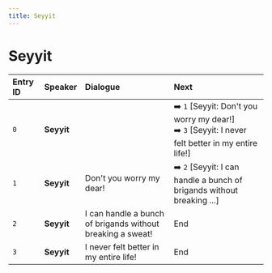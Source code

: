 ```yaml
---
title: Seyyit
---
```


# Seyyit


| Entry ID | Speaker | Dialogue | Next |
| :------- | :------ | :------- | :------------ |
| `0` | **Seyyit** |  | ➡️ `1` \[Seyyit: Don't you worry my dear\!\]<br>➡️ `3` \[Seyyit: I never felt better in my entire life\!\] |
| `1` | **Seyyit** | Don't you worry my dear\! | ➡️ `2` \[Seyyit: I can handle a bunch of brigands without breaking \.\.\.\] |
| `2` | **Seyyit** | I can handle a bunch of brigands without breaking a sweat\! | End |
| `3` | **Seyyit** | I never felt better in my entire life\! | End |

